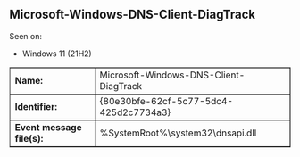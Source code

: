## Microsoft-Windows-DNS-Client-DiagTrack

Seen on:
* Windows 11 (21H2)

<table border="1" class="docutils">
  <tbody>
    <tr>
      <td><b>Name:</b></td>
      <td>Microsoft-Windows-DNS-Client-DiagTrack</td>
    </tr>
    <tr>
      <td><b>Identifier:</b></td>
      <td>{80e30bfe-62cf-5c77-5dc4-425d2c7734a3}</td>
    </tr>
    <tr>
      <td><b>Event message file(s):</b></td>
      <td>%SystemRoot%\system32\dnsapi.dll</td>
    </tr>
  </tbody>
</table>

&nbsp;

